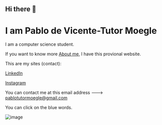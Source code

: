 ## Hi there 👋

# I am Pablo de Vicente-Tutor Moegle

I am a computer science student.

If you want to know more [About me](https://pablotutormoegle.github.io/aboutMe), I have this provional website.

This are my sites (contact):

[LinkedIn](https://www.linkedin.com/in/pablo-tutor-moegle/)

[Instagram](https://www.instagram.com/pablo_dev_tutor/)

You can contact me at this email address ---> pablotutormoegle@gmail.com

You can click on the blue words.

![image](https://github.com/PabloTutorMoegle/PabloTutorMoegle/assets/102219711/80c120d2-3d5b-4c41-bf3f-24a08b6069a3)
